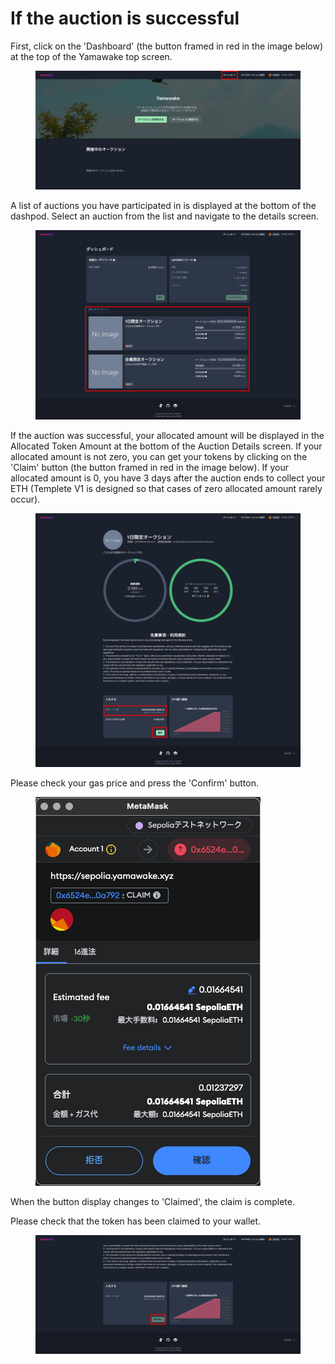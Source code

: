 # If the auction is successful

First, click on the 'Dashboard' (the button framed in red in the image below) at the top of the Yamawake top screen.

<figure><img src="../../../../../.gitbook/assets/Group 1 (20) (1).png" alt=""><figcaption></figcaption></figure>

A list of auctions you have participated in is displayed at the bottom of the dashpod. Select an auction from the list and navigate to the details screen.

<figure><img src="../../../../../.gitbook/assets/Group 1 (21).png" alt=""><figcaption></figcaption></figure>

If the auction was successful, your allocated amount will be displayed in the Allocated Token Amount at the bottom of the Auction Details screen. If your allocated amount is not zero, you can get your tokens by clicking on the 'Claim' button (the button framed in red in the image below). If your allocated amount is 0, you have 3 days after the auction ends to collect your ETH (Templete V1 is designed so that cases of zero allocated amount rarely occur).



<figure><img src="../../../../../.gitbook/assets/Group 1 (22).png" alt=""><figcaption></figcaption></figure>

Please check your gas price and press the 'Confirm' button.  

<figure><img src="../../../../../.gitbook/assets/スクリーンショット 2024-03-18 21.16.30.png" alt=""><figcaption></figcaption></figure>

When the button display changes to 'Claimed', the claim is complete.  

Please check that the token has been claimed to your wallet.  

<figure><img src="../../../../../.gitbook/assets/Group 1 (24).png" alt=""><figcaption></figcaption></figure>
